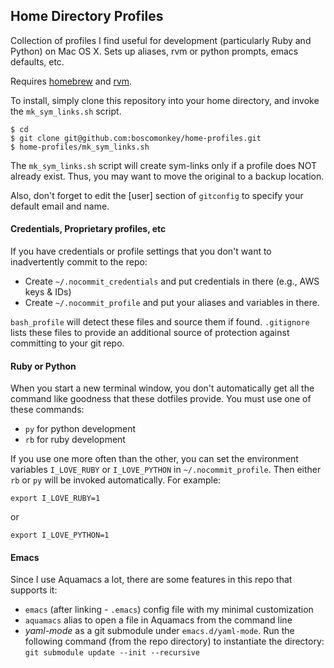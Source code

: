 ## Home Directory Profiles ##

Collection of profiles I find useful for development (particularly Ruby and Python) on Mac OS X.  Sets up aliases, rvm or python prompts, emacs defaults, etc.

Requires [homebrew](https://brew.sh/) and [rvm](https://rvm.io/).

To install, simply clone this repository into your home directory, and invoke the `mk_sym_links.sh` script.

    $ cd
    $ git clone git@github.com:boscomonkey/home-profiles.git
    $ home-profiles/mk_sym_links.sh

The `mk_sym_links.sh` script will create sym-links only if a profile does NOT already exist.  Thus, you may want to move the original to a backup location.

Also, don't forget to edit the [user] section of `gitconfig` to specify your default email and name.


#### Credentials, Proprietary profiles, etc ####

If you have credentials or profile settings that you don't want to inadvertently commit to the repo:

* Create `~/.nocommit_credentials` and put credentials in there (e.g., AWS keys & IDs)
* Create `~/.nocommit_profile` and put your aliases and variables in there.

`bash_profile` will detect these files and source them if found. `.gitignore` lists these files to provide an additional source of protection against committing to your git repo.


#### Ruby or Python ####

When you start a new terminal window, you don't automatically get all the command like goodness that these dotfiles provide. You must use one of these commands:

* `py` for python development
* `rb` for ruby development

If you use one more often than the other, you can set the environment variables `I_LOVE_RUBY` or `I_LOVE_PYTHON` in `~/.nocommit_profile`. Then either `rb` or `py` will be invoked automatically. For example:

    export I_LOVE_RUBY=1

or

    export I_LOVE_PYTHON=1


#### Emacs ####

Since I use Aquamacs a lot, there are some features in this repo that supports it:

* `emacs` (after linking - `.emacs`) config file with my minimal customization
* `aquamacs` alias to open a file in Aquamacs from the command line
* _yaml-mode_ as a git submodule under `emacs.d/yaml-mode`. Run the following command (from the repo directory) to instantiate the directory:
```git submodule update --init --recursive```
